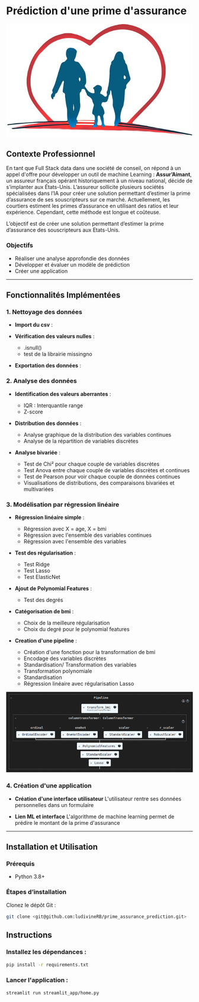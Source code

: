 # Prédiction d'une prime d'assurance 


![image](image.png)


## Contexte Professionnel


En tant que Full Stack data dans une société de conseil, on répond à un appel d'offre pour développer un outil de machine Learning : **Assur’Aimant**, un assureur français opérant historiquement à un niveau national, décide de s’implanter aux États-Unis. L’assureur sollicite plusieurs sociétés spécialisées dans l’IA pour créer une solution permettant d’estimer la prime d’assurance de ses souscripteurs sur ce marché. Actuellement, les courtiers estiment les primes d’assurance en utilisant des ratios et leur expérience. Cependant, cette méthode est longue et coûteuse.

L’objectif est de créer une solution permettant d’estimer la prime d’assurance des souscripteurs aux Etats-Unis.

### Objectifs
- Réaliser une analyse approfondie des données
- Développer  et évaluer un modèle de prédiction
- Créer une application 

---

## Fonctionnalités Implémentées

### 1. Nettoyage des données
- **Import du csv** :

- **Vérification des valeurs nulles** :
  - .isnull()
  - test de la librairie missingno

- **Exportation des données** :

### 2. Analyse des données
- **Identification des valeurs aberrantes** :
  - IQR : Interquantile range
  - Z-score

- **Distribution des données** :
  - Analyse graphique de la distribution des variables continues
  - Analyse de la répartition de variables discrètes

- **Analyse bivariée** :
  - Test de Chi² pour chaque couple de variables discrètes
  - Test Anova entre chaque couple de variables discrètes et continues
  - Test de Pearson pour voir chaque couple de données continues
  - Visualisations de distributions, des comparaisons bivariées et multivariées

### 3. Modélisation par régression linéaire
- **Régression linéaire simple** :
  - Régression avec X = age, X = bmi
  - Régression avec l'ensemble des variables continues
  - Régression avec l'ensemble des variables

- **Test des régularisation** :
  - Test Ridge
  - Test Lasso 
  - Test ElasticNet

- **Ajout de Polynomial Features** :
  - Test des degrés

- **Catégorisation de bmi** :
  - Choix de la meilleure régularisation
  - Choix du degré pour le polynomial features

- **Creation d'une pipeline** :
  - Création d'une fonction pour la transformation de bmi
  - Encodage des variables discrètes
  - Standardisation/ Transformation des variables
  - Transformation polynomiale
  - Standardisation 
  - Régression linéaire avec régularisation Lasso

![image](pipeline.png)

### 4. Création d'une application
- **Création d'une interface utilisateur**
L'utilisateur rentre ses données personnelles dans un formulaire


- **Lien ML et interface**
L'algorithme de machine learning permet de prédire le montant de la prime d'assurance


---

## Installation et Utilisation

### Prérequis
- Python 3.8+


### Étapes d’installation

Clonez le dépôt Git :

   ```bash
   git clone <git@github.com:ludivineRB/prime_assurance_prediction.git>
   ```

## Instructions

### Installez les dépendances :
```bash
pip install -r requirements.txt
```

### Lancer l'application :

```bash
streamlit run streamlit_app/home.py
```


